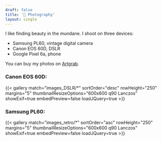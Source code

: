 ```yaml
---
draft: false
title: '📸 Photography'
layout: single
---
```

I like finding beauty in the mundane. 
I shoot on three devices:
- Samsung PL60, vintage digital camera
- Canon EOS 60D, DSLR
- Google Pixel 6a, phone

You can buy my photos on [Artgrab](https://artgrab.com).

### Canon EOS 60D:
{{< gallery match="images_DSLR/*" sortOrder="desc" rowHeight="250" margins="5" thumbnailResizeOptions="600x600 q90 Lanczos" showExif=true  embedPreview=false loadJQuery=true >}}

### Samsung PL60:
{{< gallery match="images_retro/*" sortOrder="asc" rowHeight="250" margins="5" thumbnailResizeOptions="600x600 q90 Lanczos" showExif=true  embedPreview=false loadJQuery=true >}}

